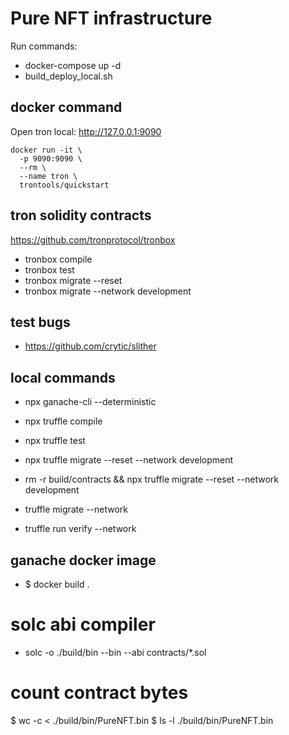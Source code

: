 # Pure NFT infrastructure

Run commands:
- docker-compose up -d
- build_deploy_local.sh

## docker command

Open tron local: http://127.0.0.1:9090

```
docker run -it \
  -p 9090:9090 \
  --rm \
  --name tron \
  trontools/quickstart
```

## tron solidity contracts

https://github.com/tronprotocol/tronbox

- tronbox compile
- tronbox test
- tronbox migrate --reset
- tronbox migrate --network development

## test bugs

- https://github.com/crytic/slither

## local commands

- npx ganache-cli --deterministic
- npx truffle compile
- npx truffle test
- npx truffle migrate --reset --network development
- rm -r build/contracts && npx truffle migrate --reset  --network development

- truffle migrate --network <networkname>
- truffle run verify <smartContractXYZ> --network <networkname>


## ganache docker image

- $ docker build .

# solc abi compiler

- solc -o ./build/bin --bin --abi contracts/*.sol

# count contract bytes

$ wc -c < ./build/bin/PureNFT.bin
$ ls -l  ./build/bin/PureNFT.bin


